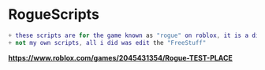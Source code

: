 # RogueScripts
```lua
+ these scripts are for the game known as "rogue" on roblox, it is a different version of the popular game by Fierzaa named "KAT"
+ not my own scripts, all i did was edit the "FreeStuff"
```
**https://www.roblox.com/games/2045431354/Rogue-TEST-PLACE**
